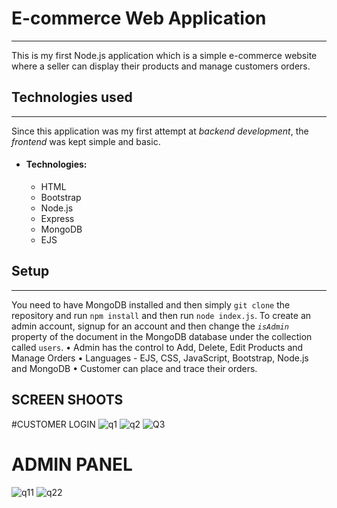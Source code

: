 # E-commerce Web Application
---
This is my first Node.js application which is a simple e-commerce website where a seller can display their products and manage customers orders.

## Technologies used
---
Since this application was my first attempt at _backend development_, the _frontend_ was kept simple and basic.
- #### Technologies:
   - HTML
   - Bootstrap
   - Node.js
   - Express
   - MongoDB
   - EJS

## Setup
---
You need to have MongoDB installed and then simply `git clone` the repository and run `npm install` and then run `node index.js`.
To create an admin account, signup for an account and then change the _`isAdmin`_ property of the document in the MongoDB database under the collection called `users`.
•	Admin has the control to Add, Delete, Edit Products and Manage Orders
•	Languages - EJS, CSS, JavaScript, Bootstrap, Node.js and MongoDB
•	Customer can place and trace their orders.
## SCREEN SHOOTS
#CUSTOMER LOGIN
![q1](https://user-images.githubusercontent.com/76985845/131087911-0784dec6-bbb0-4e44-9c5f-b3d6c59cd36c.JPG)
![q2](https://user-images.githubusercontent.com/76985845/131087923-34af12e2-2aa8-4b66-ab99-43230e898f6e.JPG)
![Q3](https://user-images.githubusercontent.com/76985845/131087930-6a232809-4e7a-4bad-9403-d3602ebfed6c.JPG)
# ADMIN PANEL
![q11](https://user-images.githubusercontent.com/76985845/131088059-5bfb2828-902d-43d3-ae53-ca48c2e61d3c.JPG)
![q22](https://user-images.githubusercontent.com/76985845/131088066-61b255fe-e40d-431a-98a6-d1c9558545d0.JPG)

